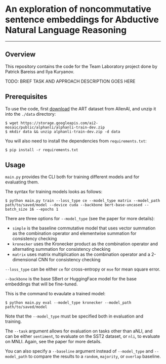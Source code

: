 # An exploration of noncommutative sentence embeddings for Abductive Natural Language Reasoning

---

## Overview

This repository contains the code for the Team Laboratory project done by Patrick Bareiss and Ilya Kuryanov.

TODO: BRIEF TASK AND APPROACH DESCRIPTION GOES HERE

## Prerequisites

To use the code, first [download](https://storage.googleapis.com/ai2-mosaic/public/alphanli/alphanli-train-dev.zip) the ART dataset from AllenAI, and unzip it into the `./data` directory:
```
$ wget https://storage.googleapis.com/ai2-mosaic/public/alphanli/alphanli-train-dev.zip
$ mkdir data && unzip alphanli-train-dev.zip -d data
```

You will also need to install the dependencies from `requirements.txt`:
```
$ pip install -r requirements.txt
```

## Usage

`main.py` provides the CLI both for training different models and for evaluating them.

The syntax for training models looks as follows:
```
$ python main.py train --loss_type ce --model_type matrix --model_path path/to/saved/model --device cuda --backbone bert-base-uncased --batch_size 16 --epochs 1
```

There are three options for `--model_type` (see the paper for more details):
- `simple` is the baseline commutative model that uses vector summation as the combination operator and elementwise summation for consistency checking
- `kronecker` uses the Kronecker product as the combination operator and alternating summation for consistency checking
- `matrix` uses matrix multiplication as the combination operator and a 2-dimensional CNN for consistency checking

`--loss_type` can be either `ce` for cross-entropy or `mse` for mean square error.

`--backbone` is the base SBert or HuggingFace model for the base embeddings that will be fine-tuned.

This is the command to evaulate a trained model:
```
$ python main.py eval --model_type kronecker --model_path path/to/saved/model
```

Note that the `--model_type` must be specified both in evaluation and training.

The `--task` argument allows for evaluation on tasks other than aNLI, and can be either `sentiment`, to evaluate on the SST2 dataset, or `nli`, to evaluate on MNLI. Again, see the paper for more details.

You can also specify a `--baseline` argument instead of `--model_type` and `--model_path` to compare the results to a `random`, `majority`, or `overlap` baseline.
